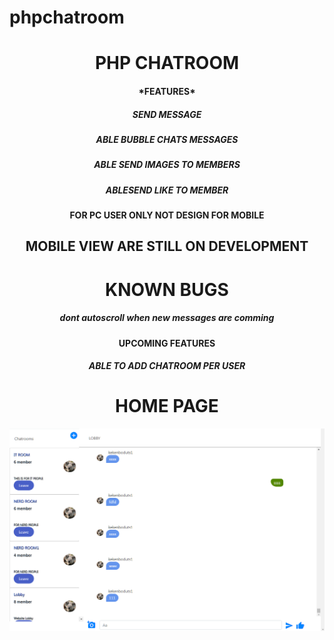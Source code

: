 # phpchatroom
<h1 align="center">
PHP CHATROOM
</h1>
<h4 align="center">
*FEATURES*
</h4>
<h5 align="center">
SEND MESSAGE
</h5>
  <h5 align="center">

ABLE BUBBLE CHATS MESSAGES
</h5>
  
  
  <h5 align="center">
ABLE SEND IMAGES TO MEMBERS
</h5>

  <h5 align="center">
ABLESEND LIKE TO MEMBER
</h5>

  <h4 sty;e="color:red;" align="center">
FOR PC USER ONLY NOT DESIGN FOR MOBILE
</h4>
  <h2 align="center">
MOBILE VIEW ARE STILL ON DEVELOPMENT
</h2>

  <h1 align="center">
KNOWN BUGS
</h1>
 <h5 align="center">

*dont autoscroll when new messages are comming*
 </h5>

 <h4 align="center">

UPCOMING FEATURES
 <h4 align="center">

 <h5 align="center">

ABLE TO ADD CHATROOM PER USER
</h5>



 <h1 align="center">
HOME PAGE 
   </h1>
 <p align="center">
  <img src="https://raw.githubusercontent.com/Datcyx/phpchatroom/main/interface.PNG") width="550">
 

</p>


